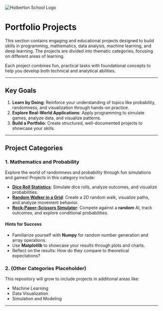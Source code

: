 ![Holberton School Logo](https://cdn.prod.website-files.com/6105315644a26f77912a1ada/63eea844ae4e3022154e2878_Holberton.png)

# Portfolio Projects   

This section contains engaging and educational projects designed to build skills in programming, mathematics, data analysis, machine learning, and deep learning. The projects are divided into thematic categories, focusing on different areas of learning.  

Each project combines fun, practical tasks with foundational concepts to help you develop both technical and analytical abilities.  

---

## **Key Goals**  
1. **Learn by Doing**: Reinforce your understanding of topics like probability, randomness, and visualization through hands-on practice.  
2. **Explore Real-World Applications**: Apply programming to simulate games, analyze data, and visualize patterns.  
3. **Build a Portfolio**: Create structured, well-documented projects to showcase your skills.  

---

## **Project Categories**  

### 1. **Mathematics and Probability**  
Explore the world of randomness and probability through fun simulations and games! Projects in this category include:  
- **[Dice Roll Statistics](math_projects/DiceRoll.md)**: Simulate dice rolls, analyze outcomes, and visualize probabilities.  
- **[Random Walker in a Grid](math_projects/RandomWalker.md)**: Create a 2D random walk, visualize paths, and analyze movement behavior.  
- **[Rock-Paper-Scissors Simulator](math_projects/RockPaperScissor.md)**: Compete against a **random** AI, track outcomes, and explore conditional probabilities.  

#### **Hints for Success**  
- Familiarize yourself with **Numpy** for random number generation and array operations.  
- Use **Matplotlib** to showcase your results through plots and charts.  
- Reflect on the results: How do they compare to theoretical expectations?  

### 2. **(Other Categories Placeholder)**  
This repository will grow to include projects in additional areas like:  
- Machine Learning  
- Data Visualization  
- Simulation and Modeling  

---


